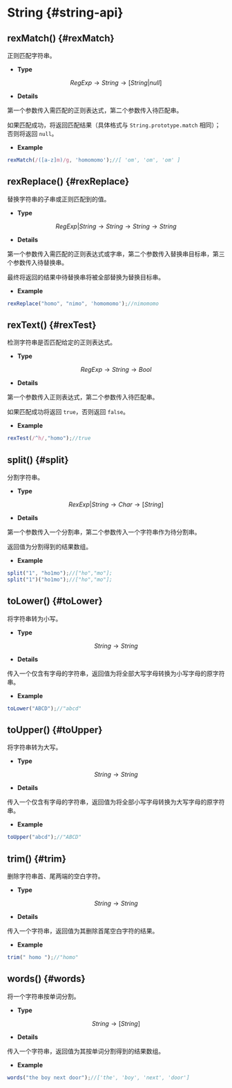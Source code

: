# String {#string-api}

## rexMatch() {#rexMatch}

正则匹配字符串。

- **Type**

$$RegExp \rightarrow String \rightarrow [String|null]$$

- **Details**

第一个参数传入需匹配的正则表达式，第二个参数传入待匹配串。

如果匹配成功，将返回匹配结果（具体格式与 `String.prototype.match` 相同）；否则将返回 `null`。

- **Example**

```js
rexMatch(/([a-z]m)/g, 'homomomo');//[ 'om', 'om', 'om' ]
```

## rexReplace() {#rexReplace}

替换字符串的子串或正则匹配到的值。

- **Type**

$$RegExp|String \rightarrow String \rightarrow String \rightarrow String$$

- **Details**

第一个参数传入需匹配的正则表达式或字串，第二个参数传入替换串目标串，第三个参数传入待替换串。

最终将返回的结果中待替换串将被全部替换为替换目标串。

- **Example**

```js
rexReplace("homo", "nimo", 'homomomo');//nimomomo
```

## rexText() {#rexTest}

检测字符串是否匹配给定的正则表达式。

- **Type**

$$RegExp \rightarrow String \rightarrow Bool$$

- **Details**

第一个参数传入正则表达式，第二个参数传入待匹配串。

如果匹配成功将返回 `true`，否则返回 `false`。

- **Example**

```js
rexTest(/^h/,"homo");//true
```

## split() {#split}

分割字符串。

- **Type**

$$RexExp|String \rightarrow Char \rightarrow [String]$$

- **Details**

第一个参数传入一个分割串，第二个参数传入一个字符串作为待分割串。

返回值为分割得到的结果数组。

- **Example**

```js
split("1", "ho1mo");//["ho","mo"];
split("1")("ho1mo");//["ho","mo"];
```

## toLower() {#toLower}

将字符串转为小写。

- **Type**

$$String \rightarrow String$$

- **Details**

传入一个仅含有字母的字符串，返回值为将全部大写字母转换为小写字母的原字符串。

- **Example**

```js
toLower("ABCD");//"abcd"
```

## toUpper() {#toUpper}

将字符串转为大写。

- **Type**

$$String \rightarrow String$$

- **Details**

传入一个仅含有字母的字符串，返回值为将全部小写字母转换为大写字母的原字符串。

- **Example**

```js
toUpper("abcd");//"ABCD"
```

## trim() {#trim}

删除字符串首、尾两端的空白字符。

- **Type**

$$String \rightarrow String$$

- **Details**

传入一个字符串，返回值为其删除首尾空白字符的结果。

- **Example**

```js
trim(" homo ");//"homo"
```

## words() {#words}

将一个字符串按单词分割。

- **Type**

$$String \rightarrow [String]$$

- **Details**

传入一个字符串，返回值为其按单词分割得到的结果数组。

- **Example**

```js
words("the boy next door");//['the', 'boy', 'next', 'door']
```
